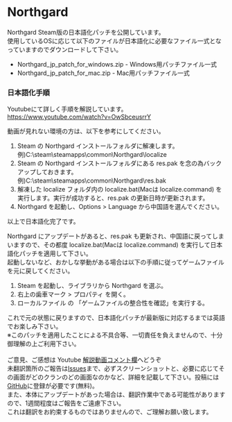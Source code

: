 # Northgard
Northgard Steam版の日本語化パッチを公開しています。<br />
使用しているOSに応じて以下のファイルが日本語化に必要なファイル一式となっていますのでダウンロードして下さい。<br />
- Northgard_jp_patch_for_windows.zip - Windows用パッチファイル一式
- Northgard_jp_patch_for_mac.zip     - Mac用パッチファイル一式

### 日本語化手順
Youtubeにて詳しく手順を解説しています。<br />
https://www.youtube.com/watch?v=OwSbceusrrY

動画が見れない環境の方は、以下を参考にしてください。
1. Steam の Northgard インストールフォルダに解凍します。例)C:\steam\steamapps\common\Northgard\localize
2. Steam の Northgard インストールフォルダにある res.pak を念の為バックアップしておきます。例)C:\steam\steamapps\common\Northgard\res.bak
3. 解凍した localize フォルダ内の localize.bat(Macは localize.command) を実行します。実行が成功すると、res.pak の更新日時が更新されます。
4. Northgard を起動し、Options > Language から中国語を選んでください。

以上で日本語化完了です。<br/>

Northgard にアップデートがあると、res.pak も更新され、中国語に戻ってしまいますので、その都度 localize.bat(Macは localize.command) を実行して日本語化パッチを適用して下さい。<br/>
起動しないなど、おかしな挙動がある場合は以下の手順に従ってゲームファイルを元に戻してください。
1. Steam を起動し、ライブラリから Northgard を選ぶ。
2. 右上の歯車マーク > プロパティ を開く。
3. ローカルファイル の 「ゲームファイルの整合性を確認」を実行する。

これで元の状態に戻りますので、日本語化パッチが最新版に対応するまでは英語でお楽しみ下さい。<br />
※このパッチを適用したことによる不具合等、一切責任を負えませんので、十分御理解の上ご利用下さい。<br />
<br />
ご意見、ご感想は Youtube [解説動画コメント欄](https://www.youtube.com/watch?v=OwSbceusrrY)へどうぞ<br />
未翻訳箇所のご報告は[Issues](https://github.com/DaiGoTGaming/Northgard/issues)まで、必ずスクリーンショットと、必要に応じてその画面がどのクランのどの画面なのかなど、詳細を記載して下さい。投稿には[GitHub](https://github.com/)に登録が必要です(無料)。<br />
また、本体にアップデートがあった場合は、翻訳作業中である可能性がありますので、1週間程度はご報告をご遠慮下さい。<br />
これは翻訳をお約束するものではありませんので、ご理解お願い致します。
